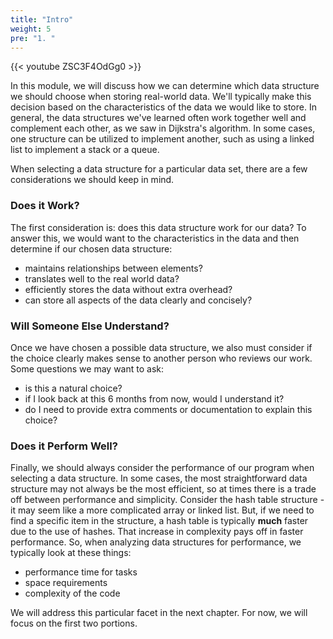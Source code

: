 ```yaml
---
title: "Intro"
weight: 5
pre: "1. "
---
```


{{< youtube ZSC3F4OdGg0  >}}

In this module, we will discuss how we can determine which data structure we should choose when storing real-world data. We'll typically make this decision based on the characteristics of the data we would like to store. In general, the data structures we've learned often work together well and complement each other, as we saw in Dijkstra's algorithm. In some cases, one structure can be utilized to implement another, such as using a linked list to implement a stack or a queue. 

When selecting a data structure for a particular data set, there are a few considerations we should keep in mind. 

### Does it Work?

The first consideration is: does this data structure work for our data? To answer this, we would want to the characteristics in the data and then determine if our chosen data structure:
- maintains relationships between elements?
- translates well to the real world data?
- efficiently stores the data without extra overhead?
- can store all aspects of the data clearly and concisely?

### Will Someone Else Understand?

Once we have chosen a possible data structure, we also must consider if the choice clearly makes sense to another person who reviews our work. Some questions we may want to ask: 
- is this a natural choice?
- if I look back at this 6 months from now, would I understand it?
- do I need to provide extra comments or documentation to explain this choice?

### Does it Perform Well?

Finally, we should always consider the performance of our program when selecting a data structure. In some cases, the most straightforward data structure may not always be the most efficient, so at times there is a trade off between performance and simplicity. Consider the hash table structure - it may seem like a more complicated array or linked list. But, if we need to find a specific item in the structure, a hash table is typically **much** faster due to the use of hashes. That increase in complexity pays off in faster performance. So, when analyzing data structures for performance, we typically look at these things:
- performance time for tasks
- space requirements
- complexity of the code

We will address this particular facet in the next chapter. For now, we will focus on the first two portions. 
